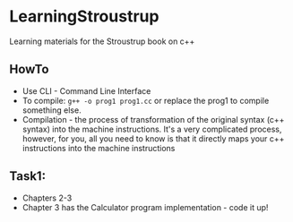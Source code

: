 # LearningStroustrup
Learning materials for the Stroustrup book on c++

## HowTo
- Use CLI - Command Line Interface
- To compile: ```g++ -o prog1 prog1.cc``` or replace the prog1 to compile something else.
- Compilation - the process of transformation of the original syntax (c++ syntax) into the machine instructions. It's a very complicated process, however, for you, all you need to know is that it directly maps your c++ instructions into the machine instructions

## Task1:
- Chapters 2-3
- Chapter 3 has the Calculator program implementation - code it up!
